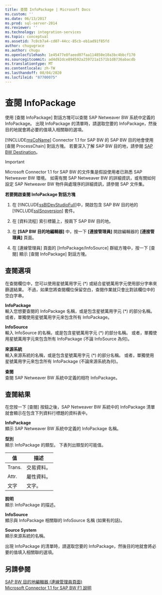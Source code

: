 ```yaml
---
title: 查閱 InfoPackage | Microsoft Docs
ms.custom: ''
ms.date: 06/13/2017
ms.prod: sql-server-2014
ms.reviewer: ''
ms.technology: integration-services
ms.topic: conceptual
ms.assetid: 7c0cb7a4-cd07-44cc-85cb-eb1ad91f85fd
author: chugugrace
ms.author: chugu
ms.openlocfilehash: 1e45477e8faeed07faa114850e10a3bc4bbcf170
ms.sourcegitcommit: ad4d92dce894592a259721a1571b1d8736abacdb
ms.translationtype: MT
ms.contentlocale: zh-TW
ms.lasthandoff: 08/04/2020
ms.locfileid: "87700075"
---
```

# <a name="look-up-infopackage"></a>查閱 InfoPackage
  使用 [查閱 InfoPackage]  對話方塊可以查閱 SAP Netweaver BW 系統中定義的 InfoPackage。 出現 InfoPackage 的清單時，請選取您要的 InfoPackage，然後目的地就會將必要的值填入相關聯的選項。  
  
 [!INCLUDE[msCoName](../../includes/msconame-md.md)] Connector 1.1 for SAP BW 的 SAP BW 目的地會使用 [查閱 ProcessChain]  對話方塊。 若要深入了解 SAP BW 目的地，請參閱 [SAP BW Destination](sap-bw-destination.md)。  
  
> [!IMPORTANT]  
>  Microsoft Connector 1.1 for SAP BW 的文件集是假設使用者已熟悉 SAP Netweaver BW 環境。 如需有關 SAP Netweaver BW 的詳細資訊，或有關如何設定 SAP Netweaver BW 物件與處理序的詳細資訊，請參閱 SAP 文件集。  
  
 **若要開啟查閱 InfoPackage 對話方塊**  
  
1.  在 [!INCLUDE[ssBIDevStudioFull](../../includes/ssbidevstudiofull-md.md)]中，開啟包含 SAP BW 目的地的 [!INCLUDE[ssISnoversion](../../includes/ssisnoversion-md.md)] 套件。  
  
2.  在 [資料流程]  索引標籤上，按兩下 SAP BW 目的地。  
  
3.  在 **[SAP BW 目的地編輯器]** 中，按一下 **[連接管理員]** 開啟編輯器的 **[連接管理員]** 頁面。  
  
4.  在 [連線管理員]  頁面的 [InfoPackage/InfoSource]  群組方塊中，按一下 [查閱]  顯示 [查閱 InfoPackage]  對話方塊。  
  
## <a name="lookup-options"></a>查閱選項  
 在查閱欄位中，您可以使用星號萬用字元 (*) 或結合星號萬用字元使用部分字串來篩選結果。 不過，如果您將查閱欄位保留空白，查閱作業就只會比對該欄位中的空白字串。  
  
 **InfoPackage**  
 輸入您想要查閱的 InfoPackage 名稱，或是包含星號萬用字元 (*) 的部分名稱。 或者，單獨使用星號萬用字元來包含所有 InfoPackage。  
  
 **InfoSource**  
 輸入 InfoSource 的名稱，或是包含星號萬用字元 (*) 的部分名稱。 或者，單獨使用星號萬用字元來包含所有 InfoPackage (不論 InfoSource 為何)。  
  
 **來源系統**  
 輸入來源系統的名稱，或是包含星號萬用字元 (*) 的部分名稱。 或者，單獨使用星號萬用字元來包含所有 InfoPackage (不論來源系統為何)。  
  
 **查閱**  
 查閱 SAP Netweaver BW 系統中定義的相符 InfoPackage。  
  
## <a name="lookup-results"></a>查閱結果  
 在您按一下 [查閱] 按鈕之後，SAP Netweaver BW 系統中的 InfoPackage 清單就會顯示在包含下列資料行標題的資料表中。  
  
 **InfoPackage**  
 顯示 SAP Netweaver BW 系統中定義的 InfoPackage 名稱。  
  
 **型別**  
 顯示 InfoPackage 的類型。 下表列出類型的可能值。  
  
|值|描述|  
|-----------|-----------------|  
|Trans.|交易資料。|  
|Attr.|屬性資料。|  
|文字|文字。|  
  
 **說明**  
 顯示 InfoPackage 的描述。  
  
 **InfoSource**  
 顯示與 InfoPackage 相關聯的 InfoSource 名稱 (如果有的話)。  
  
 **Source System**  
 顯示來源系統的名稱。  
  
 出現 InfoPackage 的清單時，請選取您要的 InfoPackage，然後目的地就會將必要的值填入相關聯的選項。  
  
## <a name="see-also"></a>另請參閱  
 [SAP BW 目的地編輯器 &#40;連線管理員頁面&#41;](sap-bw-destination-editor-connection-manager-page.md)   
 [Microsoft Connector 1.1 for SAP BW F1 說明](../microsoft-connector-for-sap-bw-f1-help.md)  
  
  
